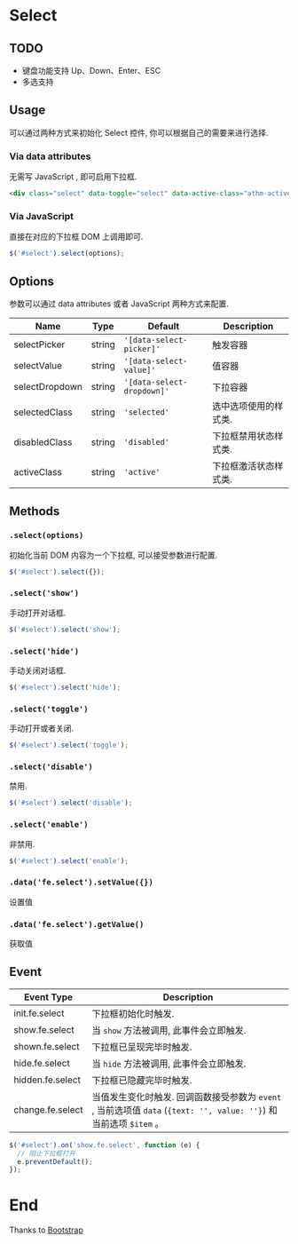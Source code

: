 # Select

## TODO

* 键盘功能支持 Up、Down、Enter、ESC
* 多选支持

## Usage

可以通过两种方式来初始化 Select 控件, 你可以根据自己的需要来进行选择.

### Via data attributes

无需写 JavaScript , 即可启用下拉框.

```html
<div class="select" data-toggle="select" data-active-class="athm-active">...</div>
```

### Via JavaScript

直接在对应的下拉框 DOM 上调用即可.

```javascript
$('#select').select(options);
```

## Options

参数可以通过 data attributes 或者 JavaScript 两种方式来配置.

Name | Type | Default | Description
---- | ---- | ------- | -----------
selectPicker | string | `'[data-select-picker]'` | 触发容器
selectValue | string | `'[data-select-value]'` | 值容器
selectDropdown | string | `'[data-select-dropdown]'` | 下拉容器
selectedClass | string | `'selected'` | 选中选项使用的样式类.
disabledClass | string | `'disabled'` | 下拉框禁用状态样式类.
activeClass | string | `'active'` | 下拉框激活状态样式类.

## Methods

### `.select(options)`

初始化当前 DOM 内容为一个下拉框, 可以接受参数进行配置.

```javascript
$('#select').select({});
```

### `.select('show')`

手动打开对话框.

```javascript
$('#select').select('show');
```

### `.select('hide')`

手动关闭对话框.

```javascript
$('#select').select('hide');
```

### `.select('toggle')`

手动打开或者关闭.

```javascript
$('#select').select('toggle');
```

### `.select('disable')`

禁用.

```javascript
$('#select').select('disable');
```

### `.select('enable')`

非禁用.

```javascript
$('#select').select('enable');
```

### `.data('fe.select').setValue({})`

设置值

### `.data('fe.select').getValue()`

获取值

## Event

Event Type | Description
---------- | -----------
init.fe.select | 下拉框初始化时触发.
show.fe.select | 当 `show` 方法被调用, 此事件会立即触发.
shown.fe.select | 下拉框已呈现完毕时触发.
hide.fe.select | 当 `hide` 方法被调用, 此事件会立即触发.
hidden.fe.select | 下拉框已隐藏完毕时触发.
change.fe.select | 当值发生变化时触发. 回调函数接受参数为 `event` , 当前选项值 `data` (`{text: '', value: ''}`) 和当前选项 `$item` 。

```javascript
$('#select').on('show.fe.select', function (e) {
  // 阻止下拉框打开
  e.preventDefault();
});
```

# End

Thanks to [Bootstrap](http://getbootstrap.com/)